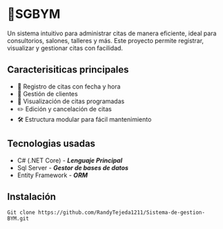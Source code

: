 # 📅SGBYM

Un sistema intuitivo para administrar citas de manera eficiente, ideal para consultorios, salones, talleres y más. Este proyecto permite registrar, visualizar y gestionar citas con facilidad.

## Caracterisiticas principales

- 📅 Registro de citas con fecha y hora
- 👥 Gestión de clientes
- 📌 Visualización de citas programadas
- ✏️ Edición y cancelación de citas
- 🛠️ Estructura modular para fácil mantenimiento

## Tecnologias usadas

- C# (.NET Core) - ***Lenguaje Principal***
- Sql Server - ***Gestor de bases de datos***
- Entity Framework - ***ORM***

## Instalación
```
Git clone https://github.com/RandyTejeda1211/Sistema-de-gestion-BYM.git
```



